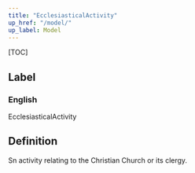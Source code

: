 ```yaml
---
title: "EcclesiasticalActivity"
up_href: "/model/"
up_label: Model
---
```


[TOC]

## Label

### English
EcclesiasticalActivity


## Definition
Sn activity relating to the Christian Church or its clergy. 


    
